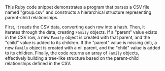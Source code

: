 This Ruby code snippet demonstrates a program that parses a CSV file named "group.csv" and constructs a hierarchical structure representing parent-child relationships.

First, it reads the CSV data, converting each row into a hash. Then, it iterates through the data, creating `Family` objects. If a "parent" value exists in the CSV row, a new `Family` object is created with that parent, and the "child" value is added to its children. If the "parent" value is missing (nil), a new `Family` object is created with a nil parent, and the "child" value is added to its children.  Finally, the code returns an array of `Family` objects, effectively building a tree-like structure based on the parent-child relationships defined in the CSV.
